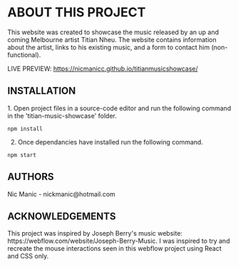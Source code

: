 <h1>ABOUT THIS PROJECT</h1>
  This website was created to showcase the music released by an up and coming Melbourne artist Titian Nheu. The website contains information about the artist, links to 
  his existing music, and a form to contact him (non-functional).
  
  LIVE PREVIEW: https://nicmanicc.github.io/titianmusicshowcase/

<h2>INSTALLATION</h2>
  1. Open project files in a source-code editor and run the following command in the 'titian-music-showcase' folder. <br/>
   
    npm install
    
  2. Once dependancies have installed run the following command.<br />

    npm start 
 

<h2>AUTHORS</h2>
  Nic Manic
    - nickmanic@hotmail.com

<h2>ACKNOWLEDGEMENTS</h2>
  This project was inspired by Joseph Berry's music website: https://webflow.com/website/Joseph-Berry-Music. I was inspired to try and recreate the mouse interactions   seen in this webflow project using React and CSS only.
  
